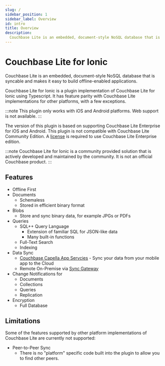 ```yaml
---
slug: /
sidebar_position: 1 
sidebar_label: Overview
id: intro
title: Overview 
description:
  Couchbase Lite is an embedded, document-style NoSQL database that is syncable and makes it easy to build offline-enabled applications.
---
```


# Couchbase Lite for Ionic

Couchbase Lite is an embedded, document-style NoSQL database that is syncable and makes it easy to build offline-enabled applications.

Couchbase Lite for Ionic is a plugin implementation of Couchbase Lite for Ionic using Typescript. It has feature parity with Couchbase Lite implementations for other platforms, with a few exceptions.

:::note
This plugin only works with iOS and Android platforms.  Web support is not available.
:::

The version of this plugin is based on supporting Couchbase Lite Enterprise for iOS and Android.  This plugin is not compatible with Couchbase Lite Community Edition.  A [license](https://www.couchbase.com/pricing/) is required to use Couchbase Lite Enterprise edition.  

:::note
Couchbase Lite for Ionic is a community provided solution that is actively developed and maintained by the community.  It is not an official Couchbase product.
:::

## Features
* Offline First
* Documents
 	- Schemaless 
 	- Stored in efficient binary format 
* Blobs
 	- Store and sync binary data, for example JPGs or PDFs
* Queries
 	- SQL++ Query Language
		- Extension of familiar SQL for JSON-like data 
		- Many built-in functions
	- Full-Text Search
	- Indexing
* Data Sync
	- [Couchbase Capella App Servcies](https://www.couchbase.com/products/capella) - Sync your data from your mobile app to the Cloud 
	- Remote On-Premise via [Sync Gateway](https://www.couchbase.com/products/sync-gateway)
* Change Notifications for
	- Documents
	- Collections
	- Queries
	- Replication
* Encryption
	- Full Database 

## Limitations
Some of the features supported by other platform implementations of Couchbase Lite are currently not supported:

* Peer-to-Peer Sync
	- There is no "platform" specific code built into the plugin to allow you to find other peers.

 